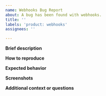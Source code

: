 ```yaml
---
name: Webhooks Bug Report
about: A bug has been found with webhooks.
title: ''
labels: 'product: webhooks'
assignees: ''

---
```


**Brief description**

**How to reproduce**

**Expected behavior**

**Screenshots**

**Additional context or questions**
